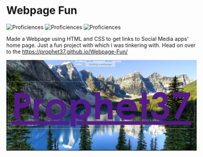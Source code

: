 # Webpage Fun
![Proficiences](https://img.shields.io/badge/FIELD-WEBDEVELOPMENT-informational?style=flat&logo=<LOGO_NAME>&logoColor=white&color=2bbc8a)
![Proficiences](https://img.shields.io/badge/CODE-HTML-informational?style=flat&logo=<LOGO_NAME>&logoColor=white&color=2bbc8a)
![Proficiences](https://img.shields.io/badge/CODE-CSS-informational?style=flat&logo=<LOGO_NAME>&logoColor=white&color=2bbc8a)


 Made a Webpage using HTML and CSS to get links to Social Media apps' home page. Just a fun project with which i was tinkering with.
Head on over to the 
https://prophet37.github.io/Webpage-Fun/



<img src="https://github.com/Prophet37/Webpage-Fun/blob/master/web.JPG">
